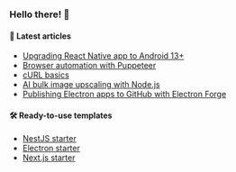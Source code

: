 ### Hello there! 👋

#### :memo: Latest articles
<!-- BLOG-POST-LIST:START -->
- [Upgrading React Native app to Android 13+](https://sevic.dev/notes/android-13-react-native-upgrade/)
- [Browser automation with Puppeteer](https://sevic.dev/notes/browser-automation-puppeteer/)
- [cURL basics](https://sevic.dev/notes/curl-basics/)
- [AI bulk image upscaling with Node.js](https://sevic.dev/notes/ai-bulk-image-upscale-nodejs/)
- [Publishing Electron apps to GitHub with Electron Forge](https://sevic.dev/notes/electron-forge-publish-github/)
<!-- BLOG-POST-LIST:END -->

#### 🛠️ Ready-to-use templates
- [NestJS starter](https://sevic.dev/nestjs-starter?ref=github)
- [Electron starter](https://sevic.dev/electron-starter?ref=github)
- [Next.js starter](https://sevic.dev/nextjs-starter?ref=github)
